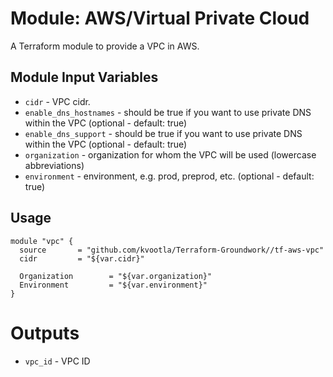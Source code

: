 Module: AWS/Virtual Private Cloud
=================================

A Terraform module to provide a VPC in AWS.


Module Input Variables
----------------------

- `cidr` 		 - VPC cidr.
- `enable_dns_hostnames` - should be true if you want to use private DNS within the VPC (optional - default: true)
- `enable_dns_support`   - should be true if you want to use private DNS within the VPC (optional - default: true)
- `organization` 	 - organization for whom the VPC will be used (lowercase abbreviations)
- `environment` 	 - environment, e.g. prod, preprod, etc. (optional - default: true)

Usage
-----

```hcl
module "vpc" {
  source       = "github.com/kvootla/Terraform-Groundwork//tf-aws-vpc"
  cidr         = "${var.cidr}"
  
  Organization        = "${var.organization}"
  Environment         = "${var.environment}"
}
```

Outputs
=======

 - `vpc_id` - VPC ID
